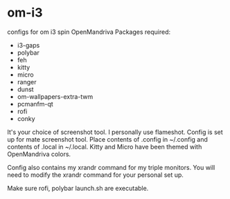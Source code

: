 # om-i3
configs for om i3 spin
OpenMandriva Packages required:
- i3-gaps
- polybar
- feh
- kitty
- micro
- ranger
- dunst
- om-wallpapers-extra-twm
- pcmanfm-qt
- rofi
- conky

It's your choice of screenshot tool. I personally use flameshot. Config is set up for mate screenshot tool.
Place contents of .config in ~/.config and contents of .local in ~/.local. Kitty and Micro have been themed with OpenMandriva colors.


Config also contains my xrandr command for my triple monitors. You will need to modify the xrandr command for your personal set up. 

Make sure rofi, polybar launch.sh are executable.
